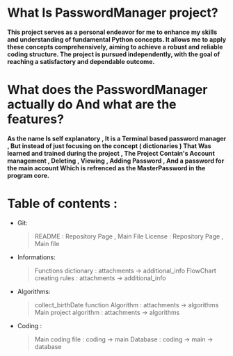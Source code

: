 # What Is PasswordManager project?

**This project serves as a personal endeavor for me to enhance my skills and understanding of fundamental Python concepts. It allows me to apply these concepts comprehensively, aiming to achieve a robust and reliable coding structure. The project is pursued independently, with the goal of reaching a satisfactory and dependable outcome.**

# What does the PasswordManager actually do And what are the features? 
**As the name Is self explanatory , It is a Terminal based password manager , But instead of just focusing on the concept ( dictionaries ) That Was learned and trained during the project ,
The Project Contain's Account management , Deleting , Viewing , Adding Password , And a password for the main account Which is refrenced as the MasterPassword in the program core.**

# Table of contents : 
- Git:
  > README : Repository Page , Main File 
  > License : Repository Page , Main file
- Informations:
  > Functions dictionary : attachments -> additional_info
  > FlowChart creating rules : attachments -> additional_info
- Algorithms:
  > collect_birthDate function Algorithm : attachments -> algorithms
  > Main project algorithm : attachments -> algorithms
- Coding :
  > Main coding file : coding -> main
  > Database : coding -> main -> database


